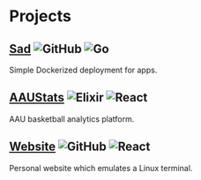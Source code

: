 # Projects

## [Sad](https://github.com/jswny/sad) ![GitHub](https://img.shields.io/github/stars/jswny/sad?style=flat) ![Go](https://img.shields.io/badge/-Go-blue)

Simple Dockerized deployment for apps.

## [AAUStats](https://aaustats.com) ![Elixir](https://img.shields.io/badge/-Elixir-blueviolet) ![React](https://img.shields.io/badge/-React-9cf)

AAU basketball analytics platform.

## [Website](https://j1.io/) ![GitHub](https://img.shields.io/github/stars/jswny/website?style=flat) ![React](https://img.shields.io/badge/-React-9cf)

Personal website which emulates a Linux terminal.
